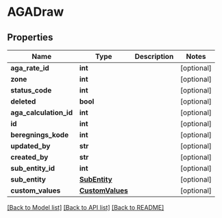 # AGADraw

## Properties
Name | Type | Description | Notes
------------ | ------------- | ------------- | -------------
**aga_rate_id** | **int** |  | [optional] 
**zone** | **int** |  | [optional] 
**status_code** | **int** |  | [optional] 
**deleted** | **bool** |  | [optional] 
**aga_calculation_id** | **int** |  | [optional] 
**id** | **int** |  | [optional] 
**beregnings_kode** | **int** |  | [optional] 
**updated_by** | **str** |  | [optional] 
**created_by** | **str** |  | [optional] 
**sub_entity_id** | **int** |  | [optional] 
**sub_entity** | [**SubEntity**](SubEntity.md) |  | [optional] 
**custom_values** | [**CustomValues**](CustomValues.md) |  | [optional] 

[[Back to Model list]](../README.md#documentation-for-models) [[Back to API list]](../README.md#documentation-for-api-endpoints) [[Back to README]](../README.md)

